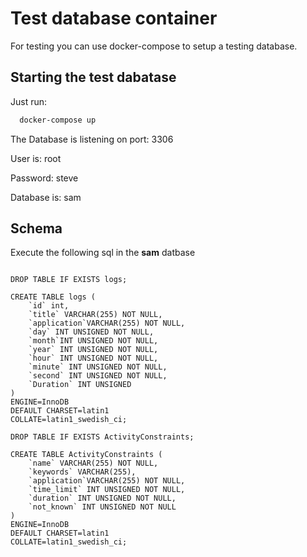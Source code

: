 # Test database container

For testing you can use docker-compose to setup a testing database.

## Starting the test dabatase

Just run:

```bash
  docker-compose up
```

The Database is listening on port: 3306

User is: root

Password: steve

Database is: sam

## Schema

Execute the following sql in the **sam** datbase

```mysql

DROP TABLE IF EXISTS logs;

CREATE TABLE logs (
    `id` int,
    `title` VARCHAR(255) NOT NULL,
    `application`VARCHAR(255) NOT NULL,
    `day` INT UNSIGNED NOT NULL,
    `month`INT UNSIGNED NOT NULL,  
	`year` INT UNSIGNED NOT NULL,
	`hour` INT UNSIGNED NOT NULL,
	`minute` INT UNSIGNED NOT NULL,
	`second` INT UNSIGNED NOT NULL,
	`Duration` INT UNSIGNED	
)
ENGINE=InnoDB
DEFAULT CHARSET=latin1
COLLATE=latin1_swedish_ci;

DROP TABLE IF EXISTS ActivityConstraints;

CREATE TABLE ActivityConstraints (
    `name` VARCHAR(255) NOT NULL,
    `keywords` VARCHAR(255),
    `application`VARCHAR(255) NOT NULL,
    `time_limit` INT UNSIGNED NOT NULL,
	`duration` INT UNSIGNED NOT NULL,
	`not_known` INT UNSIGNED NOT NULL
)
ENGINE=InnoDB
DEFAULT CHARSET=latin1
COLLATE=latin1_swedish_ci;
```
